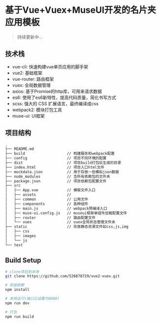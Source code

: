 # 基于Vue+Vuex+MuseUI开发的名片夹应用模板

> 持续更新中...

## 技术栈

*  vue-cli: 快速构建vue单页应用的脚手架
*  vue2: 基础框架
*  vue-router: 路由框架
*  vuex: 全局数据管理
*  axios: 基于Promise的http库，可用来请求数据
*  es6: 使用了es6新特性，提高代码质量，简化书写方式
*  scss: 强大的 CSS 扩展语言，最终编译成css
*  webpack2: 模块打包工具
*  muse-ui: UI框架

## 项目结构
``` bash
.
├── README.md
├── build                   // 构建服务和webpack配置
├── config                  // 项目不同环境的配置
├── dist                    // 项目build打包后生成的目录
├── index.html              // 项目入口html文件
├── mockdata.json           // 用于存放一些模拟json数据
├── node_modules            // 含所有依赖包的文件夹
├── package.json            // 项目依赖包配置文件
├── src
│   ├── App.vue             // 模板文件入口
│   ├── assets              //
│   ├── common              // 公用文件
│   ├── components          // 各种组件
│   ├── main.js             // webpack预编译入口
│   ├── muse-ui.config.js   // museui框架单组件加载配置文件
│   ├── router              // 路由配置文件
│   └── vuex                // vuex全局状态管理文件夹
├── static                  // 存放静态资源文件如css,js,img
│   ├── css
│   ├── images
│   └── js
└── test
```


## Build Setup

``` bash
# clone项目到本地
git clone https://github.com/526878729/vue2-vuex.git

# 安装依赖
npm install

# 本地运行(端口已设置为8888)
npm run dev

# 打包
npm run build
```
